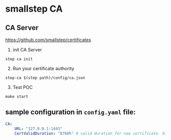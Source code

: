 # smallstep CA

## CA Server
https://github.com/smallstep/certificates

1. init CA Server
```shell
step ca init
```

2. Run your certificate authority
```shell
step-ca $(step path)/config/ca.json
```

3. Test POC
```shell
make start
```

## sample configuration in `config.yaml` file:

```yaml
CA:
    URL: "127.0.0.1:1443"
    CertValidDuration: "8760h" # valid duration for new certificate. 8760h = 365 days
```
